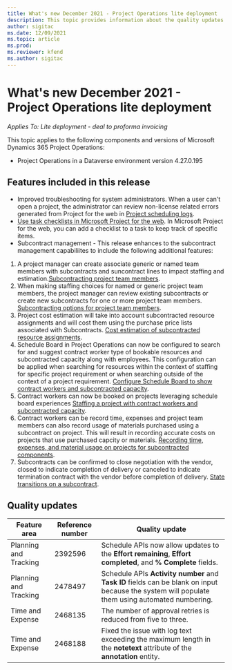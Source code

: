 ```yaml
---
title: What's new December 2021 - Project Operations lite deployment
description: This topic provides information about the quality updates that are available in the December 2021 release of Project Operations lite deployment.
author: sigitac
ms.date: 12/09/2021
ms.topic: article
ms.prod:
ms.reviewer: kfend 
ms.author: sigitac
---
```


# What's new December 2021 - Project Operations lite deployment

_Applies To: Lite deployment - deal to proforma invoicing_

This topic applies to the following components and versions of Microsoft Dynamics 365 Project Operations:

- Project Operations in a Dataverse environment version 4.27.0.195


## Features included in this release

- Improved troubleshooting for system administrators. When a user can't open a project, the administrator can review non-license related errors generated from Project for the web in [Project scheduling logs](../../project-management/schedule-api-logs.md).
- [Use task checklists in Microsoft Project for the web](https://support.microsoft.com/en-us/office/use-task-checklists-in-microsoft-project-for-the-web-c69bcf73-5c75-4ad3-9893-6d6f92360e9c). In Microsoft Project for the web, you can add a checklist to a task to keep track of specific items.
- Subcontract management - This release enhances to the subcontract management capabiliites to include the following additional features:

1. A project manager can create associate generic or named team members with subcontracts and suncontract lines to impact staffing and estimation.[Subcontracting project team members](../../project-management/schedule-api-logs.md).
2. When making staffing choices for named or generic project team members, the project manager can review existing subcontracts or create new subcontracts for one or more project team members. [Subcontracting options for project team members](../../project-management/schedule-api-logs.md).
3. Project cost estimation will take into account subcontracted resource assignments and will cost them using the purchase price lists associated with Subcontracts. [Cost estimation of subcontracted resource assignments](../../project-management/schedule-api-logs.md).
4. Schedule Board in Project Operations can now be configured to search for and suggest contract worker type of bookable resources and subcontracted capacity along with employees. This configuration can be applied when searching for resources within the context of staffing for specific project requirement or when searching outside of the context of a project requirement. [Configure Schedule Board to show contract workers and subcontracted capacity](../../project-management/schedule-api-logs.md).
5. Contract workers can now be booked on projects leveraging schedule board experiences [Staffing a project with contract workers and subcontracted capacity](../../project-management/schedule-api-logs.md).
6. Contract workers can be record time, expenses and project team members can also record usage of materials purchased using a subcontract on project. This will result in recording accurate costs on projects that use purchased capcity or materials. [Recording time, expenses, and material usage on projects for subcontracted components](../../project-management/schedule-api-logs.md).
7. Subcontracts can be confirmed to close negotiation with the vendor, closed to indicate completion of delivery or canceled to indicate termination contract with the vendor before completion of delivery. [State transitions on a subcontract](../../project-management/schedule-api-logs.md).


## Quality updates

| **Feature area** | **Reference number** | **Quality update** |
| --- | --- | --- |
| Planning and Tracking | 2392596 | Schedule APIs now allow updates to the **Effort remaining**, **Effort completed**, and **% Complete** fields. |
| Planning and Tracking | 2478497 | Schedule APIs **Activity number** and **Task ID** fields can be blank on input because the system will populate them using automated numbering.|
| Time and Expense | 2468135 | The number of approval retries is reduced from five to three. |
| Time and Expense | 2468188 | Fixed the issue with log text exceeding the maximum length in the **notetext** attribute of the **annotation** entity. |
